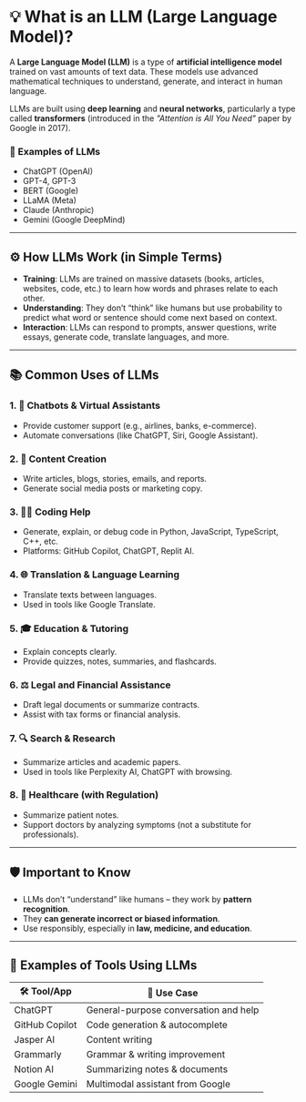 # 💡 What is an LLM (Large Language Model)?

A **Large Language Model (LLM)** is a type of **artificial intelligence model** trained on vast amounts of text data. These models use advanced mathematical techniques to understand, generate, and interact in human language.

LLMs are built using **deep learning** and **neural networks**, particularly a type called **transformers** (introduced in the _"Attention is All You Need"_ paper by Google in 2017).

### 🧠 Examples of LLMs
- ChatGPT (OpenAI)
- GPT-4, GPT-3
- BERT (Google)
- LLaMA (Meta)
- Claude (Anthropic)
- Gemini (Google DeepMind)

---

## ⚙️ How LLMs Work (in Simple Terms)

- **Training**: LLMs are trained on massive datasets (books, articles, websites, code, etc.) to learn how words and phrases relate to each other.
- **Understanding**: They don’t “think” like humans but use probability to predict what word or sentence should come next based on context.
- **Interaction**: LLMs can respond to prompts, answer questions, write essays, generate code, translate languages, and more.

---

## 📚 Common Uses of LLMs

### 1. 🤖 Chatbots & Virtual Assistants
- Provide customer support (e.g., airlines, banks, e-commerce).
- Automate conversations (like ChatGPT, Siri, Google Assistant).

### 2. 📝 Content Creation
- Write articles, blogs, stories, emails, and reports.
- Generate social media posts or marketing copy.

### 3. 👨‍💻 Coding Help
- Generate, explain, or debug code in Python, JavaScript, TypeScript, C++, etc.
- Platforms: GitHub Copilot, ChatGPT, Replit AI.

### 4. 🌐 Translation & Language Learning
- Translate texts between languages.
- Used in tools like Google Translate.

### 5. 🎓 Education & Tutoring
- Explain concepts clearly.
- Provide quizzes, notes, summaries, and flashcards.

### 6. ⚖️ Legal and Financial Assistance
- Draft legal documents or summarize contracts.
- Assist with tax forms or financial analysis.

### 7. 🔍 Search & Research
- Summarize articles and academic papers.
- Used in tools like Perplexity AI, ChatGPT with browsing.

### 8. 🏥 Healthcare (with Regulation)
- Summarize patient notes.
- Support doctors by analyzing symptoms (not a substitute for professionals).

---

## 🛡️ Important to Know

- LLMs don’t “understand” like humans – they work by **pattern recognition**.
- They **can generate incorrect or biased information**.
- Use responsibly, especially in **law, medicine, and education**.

---

## 🔧 Examples of Tools Using LLMs

| 🛠️ Tool/App        | 💼 Use Case                          |
|--------------------|--------------------------------------|
| ChatGPT            | General-purpose conversation and help|
| GitHub Copilot     | Code generation & autocomplete       |
| Jasper AI          | Content writing                      |
| Grammarly          | Grammar & writing improvement        |
| Notion AI          | Summarizing notes & documents        |
| Google Gemini      | Multimodal assistant from Google     |

